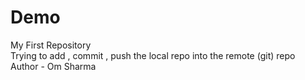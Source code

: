 # Demo
My First Repository
<br>
Trying to add , commit , push the local repo into the remote (git) repo
<br>
Author - Om Sharma
